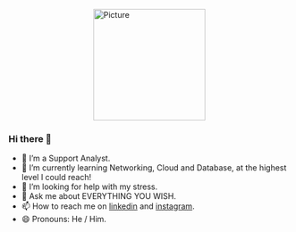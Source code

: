<img src="https://media1.tenor.com/m/5Gp3w7vw5WkAAAAC/chainsaw-man.gif" 
        alt="Picture" 
        width="200" 
        height="200" 
        style="display: block; margin: 0 auto" />

### Hi there 👋

- 🔭 I’m a Support Analyst. 
- 🌱 I’m currently learning Networking, Cloud and Database, at the highest level I could reach! 
- 🤔 I’m looking for help with my stress.
- 💬 Ask me about EVERYTHING YOU WISH.
- 📫 How to reach me on [linkedin](https://br.linkedin.com/in/gean-carlos-silva-colares-013654212) and [instagram](https://instagram.com/gc.colares).
- 😄 Pronouns: He / Him.


